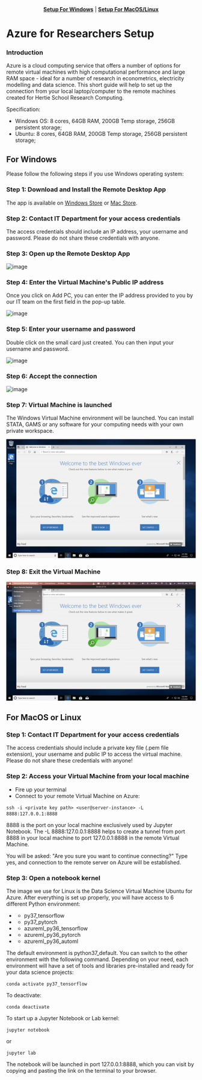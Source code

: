 <p align="center">
<b><a href="#for-windows">Setup For Windows</a></b>
|
<b><a href="#for-macos-or-linux">Setup For MacOS/Linux</a></b>
</p>


# Azure for Researchers Setup 

### Introduction

Azure is a cloud computing service that offers a number of options for remote virtual machines with high computational performance and large RAM space - ideal for a number of research in econometrics, electricity modelling and data science. This short guide will help to set up the connection from your local laptop/computer to the remote machines created for Hertie School Research Computing.  

Specification: 
* Windows OS: 8 cores, 64GB RAM, 200GB Temp storage, 256GB persistent storage;
* Ubuntu: 8 cores, 64GB RAM, 200GB Temp storage, 256GB persistent storage;

## For Windows

Please follow the following steps if you use Windows operating system: 

### Step 1: Download and Install the Remote Desktop App 

The app is available on [Windows Store](https://www.microsoft.com/en-us/p/microsoft-remote-desktop/9wzdncrfj3ps?activetab=pivot:overviewtab) or [Mac Store](https://apps.apple.com/us/app/microsoft-remote-desktop/id1295203466?mt=12). 

### Step 2: Contact IT Department for your access credentials

The access credentials should include an IP address, your username and password. Please do not share these credentials with anyone. 

### Step 3: Open up the Remote Desktop App

![image](./assets/win1.png)

### Step 4: Enter the Virtual Machine's Public IP address

Once you click on Add PC, you can enter the IP address provided to you by our IT team on the first field in the pop-up table. 

![image](./assets/win2.png)

### Step 5: Enter your username and password

Double click on the small card just created. You can then input your username and password.

![image](./assets/win3.png)

### Step 6: Accept the connection

![image](./assets/win4.png)

### Step 7: Virtual Machine is launched 

The Windows Virtual Machine environment will be launched. You can install STATA, GAMS or any software for your computing needs with your own private workspace. 

![image](./assets/win5.png)

### Step 8: Exit the Virtual Machine 

![image](./assets/win6.png)

## For MacOS or Linux

### Step 1: Contact IT Department for your access credentials

The access credentials should include a private key file (.pem file extension), your username and public IP to access the virtual machine. Please do not share these credentials with anyone! 

### Step 2: Access your Virtual Machine from your local machine

* Fire up your terminal
* Connect to your remote Virtual Machine on Azure:

```console
ssh -i <private key path> <user@server-instance> -L 8888:127.0.0.1:8888
```

8888 is the port on your local machine exclusively used by Jupyter Notebook. The -L 8888:127.0.0.1:8888 helps to create a tunnel from port 8888 in your local machine to port 127.0.0.1:8888 in the remote Virtual Machine. 

You will be asked: "Are you sure you want to continue connecting?" Type yes, and connection to the remote server on Azure will be established. 

### Step 3: Open a notebook kernel 

The image we use for Linux is the Data Science Virtual Machine Ubuntu for Azure. After everything is set up properly, you will have access to 6 different Python environment:
*    - py37_tensorflow                                                    
*    - py37_pytorch                                                       
*    - azureml_py36_tensorflow                                            
*    - azureml_py36_pytorch                                               
*    - azureml_py36_automl

The default environment is python37_default. You can switch to the other environment with the following command. Depending on your need, each environment will have a set of tools and libraries pre-installed and ready for your data science projects: 

```console
conda activate py37_tensorflow
```

To deactivate: 

```console
conda deactivate
```

To start up a Jupyter Notebook or Lab kernel: 

```console
jupyter notebook
```

or 

```console
jupyter lab
```

The notebook will be launched in port 127.0.0.1:8888, which you can visit by copying and pasting the link on the terminal to your browser. 